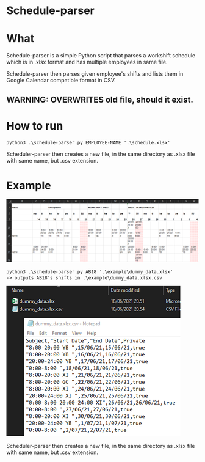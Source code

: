 # Schedule-parser

# What
Schedule-parser is a simple Python script that parses a workshift schedule which is in .xlsx format and has multiple employees in same file.

Schedule-parser then parses given employee's shifts and lists them in Google Calendar compatible format in CSV.
## WARNING: OVERWRITES old file, should it exist.

# How to run
```
python3 .\schedule-parser.py EMPLOYEE-NAME '.\schedule.xlsx'
```
Scheduler-parser then creates a new file, in the same directory as .xlsx file with same name, but .csv extension.


# Example
![alt text](docs\material.png)
```
python3 .\schedule-parser.py AB18 '.\example\dummy_data.xlsx'
-> outputs AB18's shifts in .\example\dummy_data.xlsx.csv
```
![alt text](docs\result.png)

Scheduler-parser then creates a new file, in the same directory as .xlsx file with same name, but .csv extension.